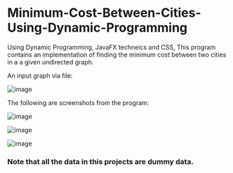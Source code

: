 # Minimum-Cost-Between-Cities-Using-Dynamic-Programming

Using Dynamic Programming, JavaFX techneics and CSS, This program contains an implementation of finding the minimum cost between two cities in a a given undirected graph.

An input graph via file:

![image](https://github.com/019mj/Minimum-Cost-Between-Cities-Using-Dynamic-Programming/assets/131479958/79bbace9-a941-44c4-9f6b-09dfb631a899)

The following are screenshots from the program:

![image](https://github.com/019mj/Minimum-Cost-Between-Cities-Using-Dynamic-Programming/assets/131479958/fca9b624-8336-4924-9b31-87e82f908b28)

![image](https://github.com/019mj/Minimum-Cost-Between-Cities-Using-Dynamic-Programming/assets/131479958/2d5fe078-847e-4a9b-8bfd-f25ac0b750b9)

![image](https://github.com/019mj/Minimum-Cost-Between-Cities-Using-Dynamic-Programming/assets/131479958/5645a909-06b2-478a-b2c6-7316029c432d)

### Note that all the data in this projects are dummy data.
